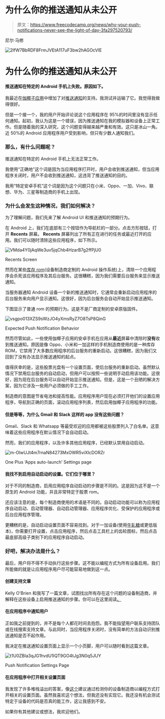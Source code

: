 # 为什么你的推送通知从未公开

> 原文：<https://www.freecodecamp.org/news/why-your-push-notifications-never-see-the-light-of-day-3fa297520793/>

尼尔·马修

![2IfW7BbRDF8FrmJVEtA117uF3bw2hAGOcVlE](img/7bd098b499926640c1ca7bbb199992c8.png)

# 为什么你的推送通知从未公开

#### 推送通知在特定的 Android 手机上失败。原因如下。

我最近在[伽椰子应用](https://play.google.com/store/apps/details?id=com.kayako.android.k5)中增加了对[推送通知](https://firebase.google.com/docs/cloud-messaging/)的支持。我测试并运输了它。我觉得我做得很好。

但是一个接一个，我的用户开始评论说这个应用程序在 95%的时间里没有显示任何通知。起初，我认为这是一个错误，因为推送通知在我的模拟器和设备上正常工作。但是随着我的深入研究，这个问题变得越来越严重和有效。这只是冰山一角。近 50%的 Android 应用程序用户受到影响，但只有少数人通知我们。

### 那么，有什么问题呢？

推送通知在特定的 Android 手机上无法正常工作。

我使用“正确地”这个词是因为当应用程序打开时，用户会收到推送通知，但当应用程序关闭时，用户不会收到推送通知，这违背了推送通知的目的。

我用“特定安卓手机”这个词是因为这个问题只在小米、Oppo、一加、Vivo、联想、华为、三星等制造商的手机上出现。

### 为什么会发生这种情况，我们如何解决？

为了理解问题，我们先来了解 Android UI 和推送通知的预期行为。

在 Android 上，我们在底部有三个按钮作为导航栏的一部分。点击方形按钮，打开 **Recents** 屏幕。 **Recents** 屏幕列出了所有正在进行的任务或最近打开的应用。我们可以随时清除这些应用程序，如下所示。

![VMda4Y0jAqWe3uv5jqChb4HzarB7g2ffPjU0](img/8933e06b8bf6cf3cc31f9aad944bbe83.png)

Recents Screen

然而在某些[库存 rom](https://www.xda-developers.com/what-is-custom-rom-android/)(设备制造商定制的 Android 操作系统)上，清除一个应用程序会杀死该应用程序及其后台服务。这很糟糕，因为我们需要后台服务来显示推送通知。

当服务器通知 Android 设备一个新的推送通知时，它通常会重新启动应用程序的后台服务来向用户显示通知。这很好，因为后台服务会自动开始显示推送通知。

下图显示了普通 rom 的预期行为。这是不是厂商定制的安卓原版固件。

![vsgpo013XZS9sWzJO4yXmsRyZ7O8TsP8QinG](img/e80adc98adcf73cc927dd7c958ddc027.png)

Expected Push Notification Behavior

然而尽管如此，一些使用伽椰子应用的安卓手机在应用从**最近**屏幕中清除时**没有**收到推送通知。原因是像 Oppo、小米和一加这样的手机制造商使用的是一种库存 ROM，它禁用了大多数应用程序的后台服务的重新启动。这很糟糕，因为我们又回到了没有办法显示推送通知的起点。

值得庆幸的是，这些股票光盘有一个设置页面，使后台服务的重新启动。虽然默认情况下禁用后台服务的自动启动，但用户可以按照一些说明手动启用该功能。这很好，因为现在后台服务可以自动开始显示推送通知。但是，这是一个丑陋的解决方案，因为它涉及一些用户必须做的手工工作。

制造商的意图是节省电池和提高性能。应用程序用户现在必须打开他们的设置应用程序，导航到正确的页面，滚动应用程序列表，然后启用伽椰子应用程序的功能。

#### 但是等等，为什么 Gmail 和 Slack 这样的 app 没有这些问题？

Gmail、Slack 和 Whatsapp 等最受欢迎的应用都被这些股票列入了白名单。这意味着这些应用程序在默认情况下会自动启动。

然而，我们的应用程序，以及许多其他应用程序，已经默认禁用自动启动。

![m-OlwUJt4m7rnaN84273MxOWR5viXIcDORZr](img/e5788173dff472642e7bc08a8b24a01d.png)

One Plus ‘Apps auto-launch’ Settings page

#### 我找不到启用自动启动的设置。它们位于哪里？

对于不同的制造商，启用应用程序自动启动的步骤是不同的。这是因为这不是一个原生的 Android 功能，并且非常特定于股票 rom。

还应该注意的是，每个制造商使用的术语是不同的。自动启动功能可以称为应用程序自动启动、启动管理器、自动启动管理器、应用程序优化、受保护的应用程序或后台应用程序管理。

更糟糕的是，自动启动设置页面不容易找到。对于一加设备(使用[牛轧糖](https://www.android.com/versions/nougat-7-0/)或更低版本)，你需要打开设置，点击应用程序，然后点击工具栏上的齿轮图标，然后点击最底部高级子类别下的应用程序自动启动。

### 好吧，解决办法是什么？

最后，用户将不得不手动执行这些步骤。这不能以编程方式为所有设备启用。我们所能做的就是让应用程序用户尽可能容易地做到这一点。

#### 创建支持文章

Kelly O'Brien 和我写了一篇文章，试图找出所有存在这个问题的设备制造商，并解释在这些设备上启用推送通知的步骤。你可以在这里阅读[。](https://support.kayako.com/article/1461-why-aren-t-push-notifications-working-on-my-android-app)

#### 在应用程序中通知用户

正如我之前提到的，并不是每个人都花时间去抱怨。我不能指望用户联系支持团队或在线搜索支持文章。与此同时，当应用程序关闭时，没有简单的方法自动识别推送通知是否不起作用。

我决定在推送通知设置页面上显示一个小页脚，用户可以随时看到这篇文章。

![t1U0ZBIa3qJG1hvdU1lQT9GO4tJg3N0q5JUY](img/ddfbe0e68f70f7e107c568fe02c396a3.png)

Push Notification Settings Page

#### 在应用程序中打开相关设置页面

我发现了许多堆栈溢出的答案，像[这个](https://stackoverflow.com/questions/34149198/how-to-enable-auto-start-for-my-app-in-xiaomi-programmatically)建议通过检测你的设备制造商以编程方式打开相关的设置页面。虽然我喜欢这个想法，但我还没有实现它。我还没有机会测试特定于设备的代码是否真的能工作，这让我感到不安。

如果你有其他建议或想法，我欢迎他们。